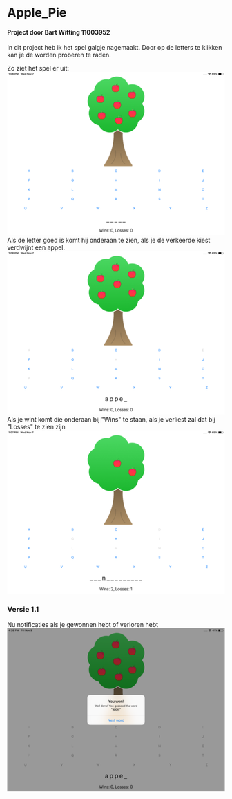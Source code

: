 # Apple_Pie
#### Project door Bart Witting 11003952

In dit project heb ik het spel galgje nagemaakt. Door op de letters te klikken kan je de worden proberen te raden. 

Zo ziet het spel er uit:
![Begin van het spel](https://github.com/bartwitting/Apple_Pie/blob/master/Screenshots/Simulator%20Screen%20Shot%20-%20iPad%20Pro%20(9.7-inch)%20-%202018-11-07%20at%2013.06.22.png)
Als de letter goed is komt hij onderaan te zien, als je de verkeerde kiest verdwijnt een appel.
![Letter kiezen en spelen](https://github.com/bartwitting/Apple_Pie/blob/master/Screenshots/Simulator%20Screen%20Shot%20-%20iPad%20Pro%20(9.7-inch)%20-%202018-11-07%20at%2013.06.48.png)
Als je wint komt die onderaan bij "Wins" te staan, als je verliest zal dat bij "Losses" te zien zijn
![Wins en Losses worden weergeven](https://github.com/bartwitting/Apple_Pie/blob/master/Screenshots/Simulator%20Screen%20Shot%20-%20iPad%20Pro%20(9.7-inch)%20-%202018-11-07%20at%2013.07.40.png)

### Versie 1.1
Nu notificaties als je gewonnen hebt of verloren hebt
![Notificatie](https://github.com/bartwitting/Apple_Pie/blob/master/Screenshots/Simulator%20Screen%20Shot%20-%20iPad%20Pro%20(9.7-inch)%20-%202018-11-09%20at%2016.38.56.png)
